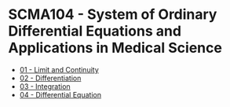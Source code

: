 # SCMA104 - System of Ordinary Differential Equations and Applications in Medical Science

* [01 - Limit and Continuity](01%20-%20Limit%20and%20Continuity.md)
* [02 - Differentiation](02%20-%20Differentiation.md)
* [03 - Integration](03%20-%20Integration.md)
* [04 - Differential Equation](04%20-%20Differential%20Equation.md)
